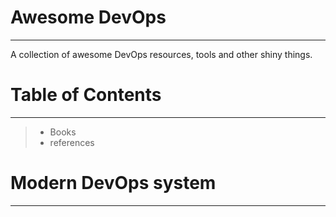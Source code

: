# Awesome DevOps
---
A collection of awesome DevOps resources, tools and other shiny things.

# Table of Contents
---
>* Books
>* references

# Modern DevOps system
---
